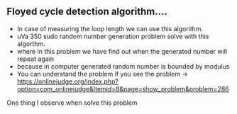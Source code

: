 ## Floyed cycle detection algorithm....
  - In case of measuring the loop length we can use this algorithm.
  - uVa 350 sudo random number generation problem solve with this algorthm.
  - where in this problem we have find out when the generated number will repeat again
  - because in computer generated random number is bounded by modulus 
  - You can understand the problem if you see the problem -> https://onlinejudge.org/index.php?option=com_onlinejudge&Itemid=8&page=show_problem&problem=286


One thing I observe when solve this problem


